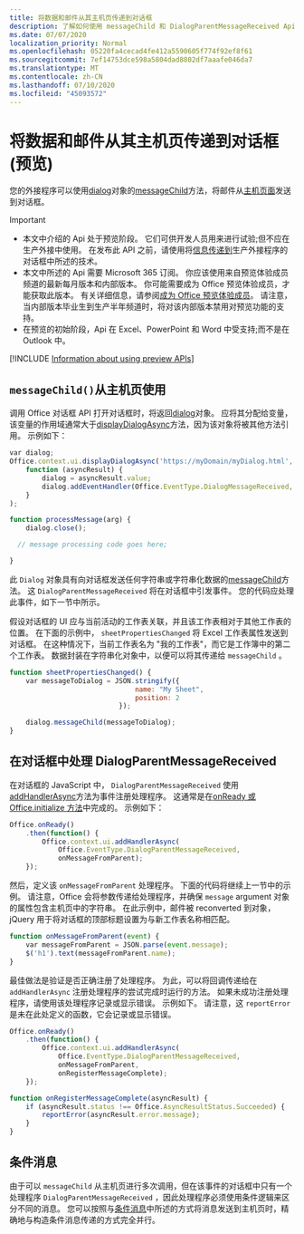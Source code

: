```yaml
---
title: 将数据和邮件从其主机页传递到对话框
description: 了解如何使用 messageChild 和 DialogParentMessageReceived Api 将数据传递到主机页中的对话框。
ms.date: 07/07/2020
localization_priority: Normal
ms.openlocfilehash: 05220fa4cecad4fe412a5590605f774f92ef8f61
ms.sourcegitcommit: 7ef14753dce598a5804dad8802df7aaafe046da7
ms.translationtype: MT
ms.contentlocale: zh-CN
ms.lasthandoff: 07/10/2020
ms.locfileid: "45093572"
---
```

# <a name="passing-data-and-messages-to-a-dialog-box-from-its-host-page-preview"></a>将数据和邮件从其主机页传递到对话框 (预览) 

您的外接程序可以使用[dialog](/javascript/api/office/office.dialog)对象的[messageChild](/javascript/api/office/office.dialog#messagechild-message-)方法，将邮件从[主机页面](dialog-api-in-office-add-ins.md#open-a-dialog-box-from-a-host-page)发送到对话框。

> [!Important]
>
> - 本文中介绍的 Api 处于预览阶段。 它们可供开发人员用来进行试验;但不应在生产外接中使用。 在发布此 API 之前，请使用将[信息传递到](dialog-api-in-office-add-ins.md#pass-information-to-the-dialog-box)生产外接程序的对话框中所述的技术。
> - 本文中所述的 Api 需要 Microsoft 365 订阅。 你应该使用来自预览体验成员频道的最新每月版本和内部版本。 你可能需要成为 Office 预览体验成员，才能获取此版本。 有关详细信息，请参阅[成为 Office 预览体验成员](https://insider.office.com)。 请注意，当内部版本毕业生到生产半年频道时，将对该内部版本禁用对预览功能的支持。
> - 在预览的初始阶段，Api 在 Excel、PowerPoint 和 Word 中受支持;而不是在 Outlook 中。
>
> [!INCLUDE [Information about using preview APIs](../includes/using-preview-apis.md)]

## <a name="use-messagechild-from-the-host-page"></a>`messageChild()`从主机页使用

调用 Office 对话框 API 打开对话框时，将返回[dialog](/javascript/api/office/office.dialog)对象。 应将其分配给变量，该变量的作用域通常大于[displayDialogAsync](/javascript/api/office/office.ui#displaydialogasync-startaddress--callback-)方法，因为该对象将被其他方法引用。 示例如下：

```javascript
var dialog;
Office.context.ui.displayDialogAsync('https://myDomain/myDialog.html',
    function (asyncResult) {
        dialog = asyncResult.value;
        dialog.addEventHandler(Office.EventType.DialogMessageReceived, processMessage);
    }
);

function processMessage(arg) {
    dialog.close();

  // message processing code goes here;

}
```

此 `Dialog` 对象具有向对话框发送任何字符串或字符串化数据的[messageChild](/javascript/api/office/office.dialog#messagechild-message-)方法。 这 `DialogParentMessageReceived` 将在对话框中引发事件。 您的代码应处理此事件，如下一节中所示。

假设对话框的 UI 应与当前活动的工作表关联，并且该工作表相对于其他工作表的位置。 在下面的示例中， `sheetPropertiesChanged` 将 Excel 工作表属性发送到对话框。 在这种情况下，当前工作表名为 "我的工作表"，而它是工作簿中的第二个工作表。 数据封装在字符串化对象中，以便可以将其传递给 `messageChild` 。

```javascript
function sheetPropertiesChanged() {
    var messageToDialog = JSON.stringify({
                               name: "My Sheet",
                               position: 2
                           });

    dialog.messageChild(messageToDialog);
}
```

## <a name="handle-dialogparentmessagereceived-in-the-dialog-box"></a>在对话框中处理 DialogParentMessageReceived

在对话框的 JavaScript 中， `DialogParentMessageReceived` 使用[addHandlerAsync](/javascript/api/office/office.ui#addhandlerasync-eventtype--handler--options--callback-)方法为事件注册处理程序。 这通常是在[onReady 或 Office.initialize 方法](initialize-add-in.md)中完成的。 示例如下：

```javascript
Office.onReady()
    .then(function() {
        Office.context.ui.addHandlerAsync(
            Office.EventType.DialogParentMessageReceived,
            onMessageFromParent);
    });
```

然后，定义该 `onMessageFromParent` 处理程序。 下面的代码将继续上一节中的示例。 请注意，Office 会将参数传递给处理程序，并确保 `message` argument 对象的属性包含主机页中的字符串。 在此示例中，邮件被 reconverted 到对象，jQuery 用于将对话框的顶部标题设置为与新工作表名称相匹配。

```javascript
function onMessageFromParent(event) {
    var messageFromParent = JSON.parse(event.message);
    $('h1').text(messageFromParent.name);
}
```

最佳做法是验证是否正确注册了处理程序。 为此，可以将回调传递给在 `addHandlerAsync` 注册处理程序的尝试完成时运行的方法。 如果未成功注册处理程序，请使用该处理程序记录或显示错误。 示例如下。 请注意，这 `reportError` 是未在此处定义的函数，它会记录或显示错误。

```javascript
Office.onReady()
    .then(function() {
        Office.context.ui.addHandlerAsync(
            Office.EventType.DialogParentMessageReceived,
            onMessageFromParent,
            onRegisterMessageComplete);
    });

function onRegisterMessageComplete(asyncResult) {
    if (asyncResult.status !== Office.AsyncResultStatus.Succeeded) {
        reportError(asyncResult.error.message);
    }
}
```

## <a name="conditional-messaging"></a>条件消息

由于可以 `messageChild` 从主机页进行多次调用，但在该事件的对话框中只有一个处理程序 `DialogParentMessageReceived` ，因此处理程序必须使用条件逻辑来区分不同的消息。 您可以按照与[条件消息](dialog-api-in-office-add-ins.md#conditional-messaging)中所述的方式将消息发送到主机页时，精确地与构造条件消息传递的方式完全并行。
